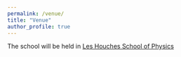 ```yaml
---
permalink: /venue/
title: "Venue"
author_profile: true
---
```


The school will be held in [Les Houches School of Physics](https://www.houches-school-physics.com/ecole-de-physique-des-houches/home-ecole-les-houches-1066564.kjsp)
